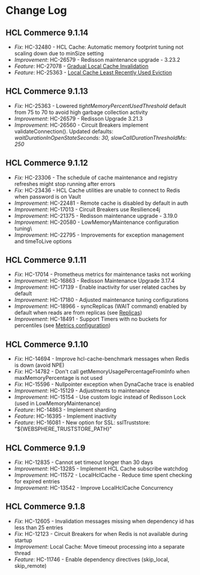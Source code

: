 # Change Log

## HCL Commerce 9.1.14

- *Fix*: HC-32480 - HCL Cache: Automatic memory footprint tuning not scaling down due to minSize setting
- *Improvement*: HC-26579 - Redisson maintenance upgrade - 3.23.2
- *Feature*: HC-27078 - [Gradual Local Cache Invalidation](Invalidations.md#gradual-local-cache-invalidation)
- *Feature*: HC-25363 - [Local Cache Least Recently Used Eviction](Invalidations.md#local-cache-least-recently-used-eviction)

## HCL Commerce 9.1.13

- *Fix:* HC-25363 - Lowered *tightMemoryPercentUsedThreshold* default from 75 to 70 to avoid high garbage collection activity
- *Improvement*: HC-26579 - Redisson Upgrade 3.21.3
- *Improvement*: HC-26560 - Circuit Breakers implement validateConnection(). Updated defaults: *waitDurationInOpenStateSeconds: 30, slowCallDurationThresholdMs: 250*

## HCL Commerce 9.1.12

- *Fix:* HC-23306 - The schedule of cache maintenance and registry refreshes might stop running after errors
- *Fix:* HC-23436 - HCL Cache utilities are unable to connect to Redis when password is on Vault
- *Improvement*: HC-22481 - Remote cache is disabled by default in auth
- *Improvement*: HC-17013 - Circuit Breakers use Resilience4j
- *Improvement*: HC-21375 - Redisson maintenance upgrade - 3.19.0
- *Improvement*: HC-20580 - LowMemoryMaintenance configuration tuning\
- *Improvement*: HC-22795 - Improvements for exception management and timeToLive options


## HCL Commerce 9.1.11

- *Fix*: HC-17014 - Prometheus metrics for maintenance tasks not working
- *Improvement*: HC-16863 - Redisson Maintenance Upgrade 3.17.4
- *Improvement*: HC-17139 - Enable inactivity for user related caches by default
- *Improvement*: HC-17180 - Adjusted maintenance tuning configurations
- *Improvement*: HC-18966 - syncReplicas (WAIT command) enabled by default when reads are from replicas (see [Replicas](RedisReplicas.md#hcl-cache-configurations))
- *Improvement*: HC-18491 - Support Timers with no buckets for percentiles (see [Metrics configuration](MetricsConfiguration.md))


## HCL Commerce 9.1.10

- *Fix*: HC-14694 - Improve hcl-cache-benchmark messages when Redis is down (avoid NPE)
- *Fix*: HC-14782 - Don't call getMemoryUsagePercentageFromInfo when maxMemoryPercentage is not used
- *Fix*: HC-15596 - Nullpointer exception when DynaCache trace is enabled
- *Improvement*: HC-15129 - Adjustments to maintenance
- *Improvement*: HC-15154 - Use custom logic instead of Redisson Lock (used in LowMemoryMaintenance)
- *Feature*: HC-14863 - Implement sharding
- *Feature*: HC-16395 - Implement inactivity
- *Feature*: HC-16081 - New option for SSL: sslTruststore: "${WEBSPHERE_TRUSTSTORE_PATH}"

## HCL Commerce 9.1.9

- *Fix*: HC-12835 - Cannot set timeout longer than 30 days
- *Improvement*: HC-13285 - Implement HCL Cache subscribe watchdog
- *Improvement*: HC-11572 - LocalHclCache - Reduce time spent checking for expired entries
- *Improvement*: HC-13542 - Improve LocalHclCache Concurrency

## HCL Commerce 9.1.8

- *Fix*: HC-12605 - Invalidation messages missing when dependency id has less than 25 entries
- *Fix*: HC-12123 - Circuit Breakers for when Redis is not available during startup
- *Improvement*: Local Cache: Move timeout processing into a separate thread
- *Feature*: HC-11746 - Enable dependency directives (skip_local, skip_remote)
